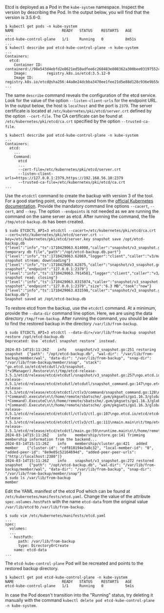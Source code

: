 Etcd is deployed as a Pod in the `kube-system` namespace. Inspect the version by describing the Pod. In the output below, you will find that the version is 3.5.6-0.

```
$ kubectl get pods -n kube-system
NAME                      READY   STATUS    RESTARTS   AGE
...
etcd-kube-control-plane   1/1     Running   0          8m51s
...
$ kubectl describe pod etcd-kube-control-plane -n kube-system
...
Containers:
  etcd:
    Container ID:  containerd://98e543d4ebfd2e8621ed50adfee6c260483e808362a300bee03197552cbf98e0
    Image:         registry.k8s.io/etcd:3.5.12-0
    Image ID:      registry.k8s.io/etcd@sha256:44a8e24dcbba3470ee1fee21d5e88d128c936e9b55d4bc51fbef8086f8ed123b
...
```

The same `describe` command reveals the configuration of the etcd service. Look for the value of the option `--listen-client-urls` for the endpoint URL. In the output below, the host is `localhost` and the port is `2379`. The server certificate is located at `/etc/kubernetes/pki/etcd/server.crt` defined by the option `--cert-file`. The CA certificate can be found at `/etc/kubernetes/pki/etcd/ca.crt` specified by the option `--trusted-ca-file`.

```
$ kubectl describe pod etcd-kube-control-plane -n kube-system
...
Containers:
  etcd:
    ...
    Command:
      etcd
      ...
      --cert-file=/etc/kubernetes/pki/etcd/server.crt
      --listen-client-urls=https://127.0.0.1:2379,https://192.168.56.10:2379
      --trusted-ca-file=/etc/kubernetes/pki/etcd/ca.crt
...
```

Use the `etcdctl` command to create the backup with version 3 of the tool. For a good starting point, copy the command from the [official Kubernetes documentation](https://kubernetes.io/docs/tasks/administer-cluster/configure-upgrade-etcd/#built-in-snapshot). Provide the mandatory command line options `--cacert`, `--cert`, and `--key`. The option `--endpoints` is not needed as we are running the command on the same server as etcd. After running the command, the file `/tmp/etcd-backup.db` has been created.

```
$ sudo ETCDCTL_API=3 etcdctl --cacert=/etc/kubernetes/pki/etcd/ca.crt --cert=/etc/kubernetes/pki/etcd/server.crt --key=/etc/kubernetes/pki/etcd/server.key snapshot save /opt/etcd-backup.db
{"level":"info","ts":1710429063.614008,"caller":"snapshot/v3_snapshot.go:68","msg":"created temporary db file","path":"/opt/etcd-backup.db.part"}
{"level":"info","ts":1710429063.62869,"logger":"client","caller":"v3/maintenance.go:211","msg":"opened snapshot stream; downloading"}
{"level":"info","ts":1710429063.62875,"caller":"snapshot/v3_snapshot.go:76","msg":"fetching snapshot","endpoint":"127.0.0.1:2379"}
{"level":"info","ts":1710429063.7914581,"logger":"client","caller":"v3/maintenance.go:219","msg":"completed snapshot read; closing"}
{"level":"info","ts":1710429063.8315074,"caller":"snapshot/v3_snapshot.go:91","msg":"fetched snapshot","endpoint":"127.0.0.1:2379","size":"6.3 MB","took":"now"}
{"level":"info","ts":1710429063.831598,"caller":"snapshot/v3_snapshot.go:100","msg":"saved","path":"/opt/etcd-backup.db"}
Snapshot saved at /opt/etcd-backup.db
```

To restore etcd from the backup, use the `etcdctl` command. At a minimum, provide the `--data-dir` command line option. Here, we are using the data directory `/tmp/from-backup`. After running the command, you should be able to find the restored backup in the directory `/var/lib/from-backup`.

```
$ sudo ETCDCTL_API=3 etcdctl --data-dir=/var/lib/from-backup snapshot restore /opt/etcd-backup.db
Deprecated: Use `etcdutl snapshot restore` instead.

2024-03-14T15:11:26Z	info	snapshot/v3_snapshot.go:251	restoring snapshot	{"path": "/opt/etcd-backup.db", "wal-dir": "/var/lib/from-backup/member/wal", "data-dir": "/var/lib/from-backup", "snap-dir": "/var/lib/from-backup/member/snap", "stack": "go.etcd.io/etcd/etcdutl/v3/snapshot.(*v3Manager).Restore\n\t/tmp/etcd-release-3.5.1/etcd/release/etcd/etcdutl/snapshot/v3_snapshot.go:257\ngo.etcd.io/etcd/etcdutl/v3/etcdutl.SnapshotRestoreCommandFunc\n\t/tmp/etcd-release-3.5.1/etcd/release/etcd/etcdutl/etcdutl/snapshot_command.go:147\ngo.etcd.io/etcd/etcdctl/v3/ctlv3/command.snapshotRestoreCommandFunc\n\t/tmp/etcd-release-3.5.1/etcd/release/etcd/etcdctl/ctlv3/command/snapshot_command.go:128\ngithub.com/spf13/cobra.(*Command).execute\n\t/home/remote/sbatsche/.gvm/pkgsets/go1.16.3/global/pkg/mod/github.com/spf13/cobra@v1.1.3/command.go:856\ngithub.com/spf13/cobra.(*Command).ExecuteC\n\t/home/remote/sbatsche/.gvm/pkgsets/go1.16.3/global/pkg/mod/github.com/spf13/cobra@v1.1.3/command.go:960\ngithub.com/spf13/cobra.(*Command).Execute\n\t/home/remote/sbatsche/.gvm/pkgsets/go1.16.3/global/pkg/mod/github.com/spf13/cobra@v1.1.3/command.go:897\ngo.etcd.io/etcd/etcdctl/v3/ctlv3.Start\n\t/tmp/etcd-release-3.5.1/etcd/release/etcd/etcdctl/ctlv3/ctl.go:107\ngo.etcd.io/etcd/etcdctl/v3/ctlv3.MustStart\n\t/tmp/etcd-release-3.5.1/etcd/release/etcd/etcdctl/ctlv3/ctl.go:111\nmain.main\n\t/tmp/etcd-release-3.5.1/etcd/release/etcd/etcdctl/main.go:59\nruntime.main\n\t/home/remote/sbatsche/.gvm/gos/go1.16.3/src/runtime/proc.go:225"}
2024-03-14T15:11:26Z	info	membership/store.go:141	Trimming membership information from the backend...
2024-03-14T15:11:26Z	info	membership/cluster.go:421	added member	{"cluster-id": "cdf818194e3a8c32", "local-member-id": "0", "added-peer-id": "8e9e05c52164694d", "added-peer-peer-urls": ["http://localhost:2380"]}
2024-03-14T15:11:26Z	info	snapshot/v3_snapshot.go:272	restored snapshot	{"path": "/opt/etcd-backup.db", "wal-dir": "/var/lib/from-backup/member/wal", "data-dir": "/var/lib/from-backup", "snap-dir": "/var/lib/from-backup/member/snap"}
$ sudo ls /var/lib/from-backup
member
```

Edit the YAML manifest of the etcd Pod which can be found at `/etc/kubernetes/manifests/etcd.yaml`. Change the value of the attribute `spec.volumes.hostPath` with the name `etcd-data` from the original value `/var/lib/etcd` to `/var/lib/from-backup`.

```
$ sudo vim /etc/kubernetes/manifests/etcd.yaml
...
spec:
  volumes:
  ...
  - hostPath:
      path: /var/lib/from-backup
      type: DirectoryOrCreate
    name: etcd-data
...
```

The `etcd-kube-control-plane` Pod will be recreated and points to the restored backup directory.

```
$ kubectl get pod etcd-kube-control-plane -n kube-system
NAME                      READY   STATUS    RESTARTS   AGE
etcd-kube-control-plane   1/1     Running   0          5m1s
```

In case the Pod doesn't transition into the "Running" status, try deleting it manually with the command `kubectl delete pod etcd-kube-control-plane -n kube-system`.
